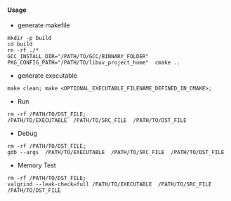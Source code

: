 #### Usage

* generate makefile
```
mkdir -p build
cd build
rn -rf ./*
GCC_INSTALL_DIR="/PATH/TO/GCC/BINNARY_FOLDER" PKG_CONFIG_PATH="/PATH/TO/libuv_project_home"  cmake ..
```
* generate executable
```
make clean; make <OPTIONAL_EXECUTABLE_FILENAME_DEFINED_IN_CMAKE>;
```

* Run
```
rm -rf /PATH/TO/DST_FILE;
/PATH/TO/EXECUTABLE  /PATH/TO/SRC_FILE  /PATH/TO/DST_FILE
```

* Debug
```
rm -rf /PATH/TO/DST_FILE;
gdb --args  /PATH/TO/EXECUTABLE  /PATH/TO/SRC_FILE  /PATH/TO/DST_FILE
```

* Memory Test
```
rm -rf /PATH/TO/DST_FILE;
valgrind --leak-check=full /PATH/TO/EXECUTABLE  /PATH/TO/SRC_FILE  /PATH/TO/DST_FILE
```

